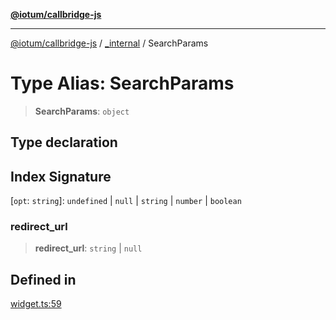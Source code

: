 [**@iotum/callbridge-js**](../../README.md)

***

[@iotum/callbridge-js](../../README.md) / [\_internal](../README.md) / SearchParams

# Type Alias: SearchParams

> **SearchParams**: `object`

## Type declaration

## Index Signature

 \[`opt`: `string`\]: `undefined` \| `null` \| `string` \| `number` \| `boolean`

### redirect\_url

> **redirect\_url**: `string` \| `null`

## Defined in

[widget.ts:59](https://github.com/iotum/callbridge-js/blob/d0dfc94e8f5dfc8239b4ec067f283823bb09beee/src/widget.ts#L59)
